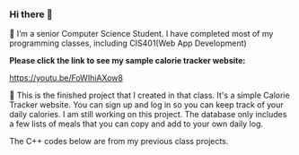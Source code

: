 ### Hi there 👋

🌱 I’m a senior Computer Science Student. I have completed most of my programming classes, including CIS401(Web App Development)


**Please click the link to see my sample calorie tracker website:**

https://youtu.be/FoWIhiAXow8


👯  This is the finished project that I created in that class. It's a simple Calorie Tracker website.
      You can sign up and log in so you can keep track of your daily calories. I am still working on this project.
      The database only includes a few lists of meals that you can copy and add to your own daily log. 


The C++ codes below are from my previous class projects. 

<!--
**Julius-Megan/Julius-Megan** is a ✨ _special_ ✨ repository because its `README.md` (this file) appears on your GitHub profile.


- 🔭 I’m currently working on ...
- 🌱 I’m a senior Computer Science Student. I have completed most of my programming classes including CIS401(Web App Development)
- 👯  This is the finished project that I created in that class. It's a simple Calorie Tracker website.
      You can sign up and log in so you can keep track of your daily calories. I am still working on this project.
      The database only includes a few lists of meals that you can copy and add to your own daily log. 

      
- 📫 How to reach me: 808-548-1004
-->

